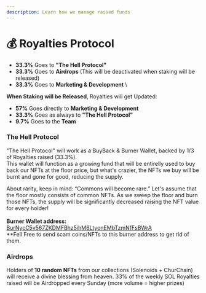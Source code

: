 ```yaml
---
description: Learn how we manage raised funds
---
```


# 💰 Royalties Protocol

* **33.3%** Goes to **"The Hell Protocol"**
* **33.3%** Goes to **Airdrops** (This will be deactivated when staking will be released)
* **33.3%** Goes to **Marketing & Development** \


**When Staking will be Released**, Royalties will get Updated:

* **57%** Goes directly to **Marketing & Development**
* **33.3%** Goes as always to **"The Hell Protocol"**
* **9.7%** Goes to the **Team**

### The Hell Protocol

"The Hell Protocol" will work as a BuyBack & Burner Wallet, backed by 1/3 of Royalties raised (33.3%).\
This wallet will function as a growing fund that will be entirelly used to buy back our NFTs at the floor price, but what's crazier, the NFTs we buy will be burnt and gone for good, reducing the supply.

About rarity, keep in mind: “Commons will become rare.” Let's assume that the floor mostly consists of common NFTs. As we sweep the floor and burn those NFTs, the supply will be significantly decreased raising the NFT value for every holder!\
\
**Burner Wallet address:** [BurNycC5v567ZKDMFBhz5ihM6LtyonEMbTzmNfFsBWrA ](https://solscan.io/account/BurNycC5v567ZKDMFBhz5ihM6LtyonEMbTzmNfFsBWrA)\
\*\*Fell Free to send scam coins/NFTs to this burner address to get rid of them.



### Airdrops

Holders of **10 random NFTs** from our collections (Solenoids + ChurChain) will receive a divine blessing from heaven. 33% of the weekly SOL Royalties raised will be Airdropped every Sunday (more volume = higher prizes)

